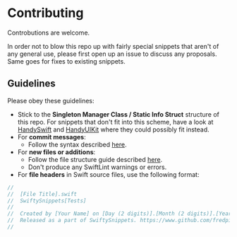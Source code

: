 # Contributing

Controbutions are  welcome.

In order not to blow this repo up with fairly special snippets that aren't of any general use, please first open up an issue to discuss any proposals. Same goes for fixes to existing snippets.

## Guidelines

Please obey these guidelines:
- Stick to the **Singleton Manager Class / Static Info Struct** structure of this repo. For snippets that don't fit into this scheme, have a look at [HandySwift](https://github.com/Flinesoft/HandySwift) and [HandyUIKit](https://github.com/Flinesoft/HandyUIKit) where they could possibly fit instead.
- For **commit messages**:
    - Follow the syntax described [here](http://chris.beams.io/posts/git-commit/).
- For **new files or additions**:
    - Follow the file structure guide described [here](http://bestpractices.jamitlabs.com/t/file-structure-use-of-mark/84).
    - Don't produce any SwiftLint warnings or errors.
- For **file headers** in Swift source files, use the following format:
```swift
//
//  [File Title].swift
//  SwiftySnippets[Tests]
//
//  Created by [Your Name] on [Day (2 digits)].[Month (2 digits)].[Year (2 digits)].
//  Released as a part of SwiftySnippets. https://www.github.com/fredpi/SwiftySnippets
//
```
